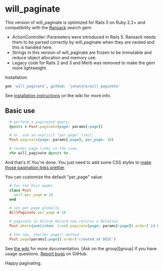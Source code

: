 # will_paginate

This version of will_paginate is optimized for Rails 5 on Ruby 2.2+ and
compatibility with the [Ransack](https://github.com/activerecord-hackery/ransack)
search gem:

- ActionController::Parameters were introduced in Rails 5. Ransack needs them to be parsed correctly by will_paginate when they are nested and this is handled here.
- Strings in this version of will_paginate are frozen to be immutable and reduce object allocation and memory use.
- Legacy code for Rails 2 and 3 and Merb was removed to make the gem more lightweight.

Installation:

```ruby
gem 'will_paginate', github: 'jonatack/will_paginate'
```

See [installation instructions][install] on the wiki for more info.


## Basic use

```ruby
  # perform a paginated query:
  @posts = Post.paginate(page: params[:page])

  # or, use an explicit "per page" limit:
  Post.paginate(page: params[:page], per_page: 30)

  # render page links in the view:
  <%= will_paginate @posts %>
```

And that's it! You're done. You just need to add some CSS styles to [make those pagination links prettier][css].

You can customize the default "per_page" value:

``` ruby
  # for the Post model
  class Post
    self.per_page = 10
  end

  # set per_page globally
  WillPaginate.per_page = 10
```

``` ruby
  # paginate in Active Record now returns a Relation
  Post.where(published: true).paginate(page: params[:page]).order('id DESC')

  # the new, shorter page() method
  Post.page(params[:page]).order('created_at DESC')
```

See [the wiki][wiki] for more documentation. [Ask on the group][group] if you have usage questions. [Report bugs][issues] on GitHub.

Happy paginating.


[wiki]: https://github.com/jonatack/will_paginate/wiki
[install]: https://github.com/jonatack/will_paginate/wiki/Installation "will_paginate installation"
[issues]: https://github.com/jonatack/will_paginate/issues
[css]: http://mislav.uniqpath.com/will_paginate/
